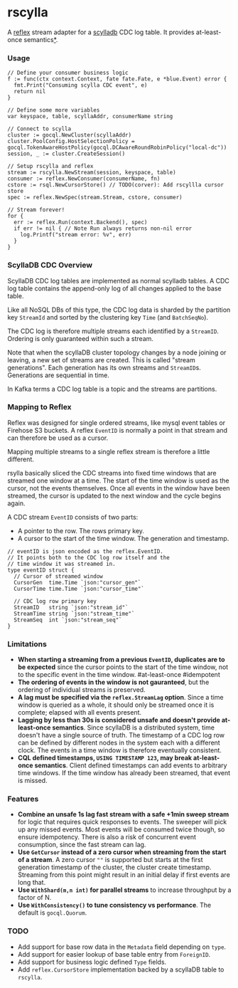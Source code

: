 # rscylla

A [reflex](https://github.com/luno/reflex) stream adapter for a [scylladb](https://docs.scylladb.com/using-scylla/cdc/) CDC log table. 
It provides at-least-once semantics[*](#Limitations).

### Usage

```
// Define your consumer business logic
f := func(ctx context.Context, fate fate.Fate, e *blue.Event) error {
  fmt.Print("Consuming scylla CDC event", e)
  return nil
}

// Define some more variables
var keyspace, table, scyllaAddr, consumerName string

// Connect to scylla
cluster := gocql.NewCluster(scyllaAddr)
cluster.PoolConfig.HostSelectionPolicy = gocql.TokenAwareHostPolicy(gocql.DCAwareRoundRobinPolicy("local-dc"))
session, _ := cluster.CreateSession()

// Setup rscylla and reflex
stream := rscylla.NewStream(session, keyspace, table)
consumer := reflex.NewConsumer(consumerName, fn)
cstore := rsql.NewCursorStore() // TODO(corver): Add rscyllla cursor store
spec := reflex.NewSpec(stream.Stream, cstore, consumer)

// Stream forever!
for {
  err := reflex.Run(context.Backend(), spec)
  if err != nil { // Note Run always returns non-nil error
    log.Printf("stream error: %v", err)
  }
}
```


### ScyllaDB CDC Overview
ScyllaDB CDC log tables are implemented as normal scylladb tables. 
A CDC log table contains the append-only log of all changes applied to the base table.

Like all NoSQL DBs of this type, the CDC log data is sharded by the partition 
key `StreamId` and sorted by the clustering key `Time` (and `BatchSeqNo`). 

The CDC log is therefore multiple streams each identified by a `StreamID`. 
Ordering is only guaranteed within such a stream. 

Note that when the scyllaDB cluster topology changes by a node joining or leaving, 
a new set of streams are created. This is called "stream generations". 
Each generation has its own streams and `StreamID`s. Generations are sequential in time.

In Kafka terms a CDC log table is a topic and the streams are partitions.

### Mapping to Reflex
Reflex was designed for single ordered streams, like mysql event tables or Firehose S3 buckets. 
A reflex `EventID` is normally a point in that stream and can therefore be used as a cursor.

Mapping multiple streams to a single reflex stream is therefore a little different.

rsylla basically sliced the CDC streams into fixed time windows that are streamed one window at a time.
The start of the time window is used as the cursor, not the events themselves. 
Once all events in the window have been streamed, the cursor is updated to the next 
window and the cycle begins again.

A CDC stream `EventID` consists of two parts:
 - A pointer to the row. The rows primary key.
 - A cursor to the start of the time window. The generation and timestamp.

```
// eventID is json encoded as the reflex.EventID.
// It points both to the CDC log row itself and the
// time window it was streamed in.
type eventID struct {
  // Cursor of streamed window
  CursorGen  time.Time `json:"cursor_gen"`
  CursorTime time.Time `json:"cursor_time"`

  // CDC log row primary key
  StreamID   string `json:"stream_id"`
  StreamTime string `json:"stream_time"`
  StreamSeq  int `json:"stream_seq"`
}
```

### Limitations
 - **When starting a streaming from a previous `EventID`, duplicates 
   are to be expected** since the cursor points to the start of the time window, not to the 
   specific event in the time window. #at-least-once #idempotent
 - **The ordering of events in the window is not gauranteed**, but the ordering of individual 
   streams is preserved.
 - **A lag must be specified via the `reflex.StreamLag` option**. Since a time window is 
   queried as a whole, it should only be streamed once it is complete; elapsed with 
   all events present. 
 - **Lagging by less than 30s is considered unsafe and doesn't provide at-least-once semantics**.
   Since scyllaDB is a distributed system, time doesn't have a single source of truth. 
   The timestamp of a CDC log row can be defined by different nodes in the system each 
   with a different clock. The events in a time window is therefore eventually consistent.
 - **CQL defined timestamps, `USING TIMESTAMP 123`, may break at-least-once semantics**. 
   Client defined timestamps can add events to arbitrary time windows. If the time window has
   already been streamed, that event is missed.
 
 ### Features    
 - **Combine an unsafe 1s lag fast stream with a safe +1min sweep stream** for logic that requires 
   quick responses to events. The sweeper will pick up any missed events. 
   Most events will be consumed twice though, so ensure idempotency. There is also a risk of concurrent
   event consumption, since the fast stream can lag.
 - **Use `GetCursor` instead of a zero cursor when streaming from the start of a stream**. 
   A zero cursor `""` is supported but starts at the first generation timestamp of the cluster, the cluster create timestamp.
   Streaming from this point might result in an initial delay if first events
   are long that.
 - **Use `WithShard(m,n int)` for parallel streams** to increase throughput by a factor of N. 
 - **Use `WithConsistency()` to tune consistency vs performance**. The default is `gocql.Quorum`.
   
### TODO
 - Add support for base row data in the `Metadata` field depending on `type`.
 - Add support for easier lookup of base table entry from `ForeignID`.
 - Add support for business logic defined `Type` fields.
 - Add `reflex.CursorStore` implementation backed by a scyllaDB table to `rscylla`.
